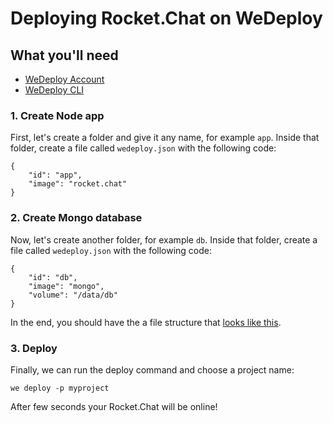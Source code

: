 # Deploying Rocket.Chat on WeDeploy

## What you'll need

* [WeDeploy Account](https://console.wedeploy.com/signup)
* [WeDeploy CLI](https://wedeploy.com/docs/intro/using-the-command-line/#1)

### 1. Create Node app

First, let's create a folder and give it any name, for example `app`. Inside that folder, create a file called `wedeploy.json` with the following code:

```
{
    "id": "app",
    "image": "rocket.chat"
}
```

### 2. Create Mongo database

Now, let's create another folder, for example `db`. Inside that folder, create a file called `wedeploy.json` with the following code:

```
{
    "id": "db",
    "image": "mongo",
    "volume": "/data/db"
}
```

In the end, you should have the a file structure that [looks like this](https://github.com/wedeploy/demo-rocketchat).

### 3. Deploy

Finally, we can run the deploy command and choose a project name:

```
we deploy -p myproject
```

After few seconds your Rocket.Chat will be online!
